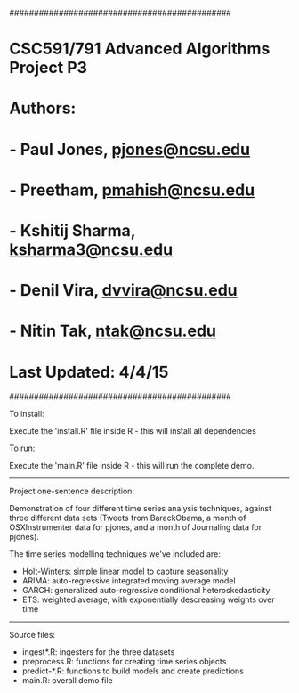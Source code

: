 #############################################
# CSC591/791 Advanced Algorithms Project P3
# Authors:
# - Paul Jones, pjones@ncsu.edu
# - Preetham, pmahish@ncsu.edu
# - Kshitij Sharma, ksharma3@ncsu.edu 
# - Denil Vira, dvvira@ncsu.edu
# - Nitin Tak, ntak@ncsu.edu
# Last Updated: 4/4/15
#############################################

To install:

Execute the 'install.R' file inside R - this will install all dependencies

To run:

Execute the 'main.R' file inside R - this will run the complete demo.

----------------------------------------------

Project one-sentence description:

Demonstration of four different time series analysis techniques, against
three different data sets (Tweets from BarackObama, a month of OSXInstrumenter
data for pjones, and a month of Journaling data for pjones).

The time series modelling techniques we've included are:

* Holt-Winters: simple linear model to capture seasonality
* ARIMA: auto-regressive integrated moving average model
* GARCH: generalized auto-regressive conditional heteroskedasticity
* ETS: weighted average, with exponentially descreasing weights over time

-----------------------------------------------

Source files:

- ingest*.R: ingesters for the three datasets
- preprocess.R: functions for creating time series objects
- predict-*.R: functions to build models and create predictions
- main.R: overall demo file

